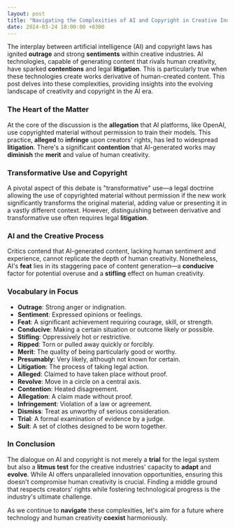 ```yaml
---
layout: post
title: "Navigating the Complexities of AI and Copyright in Creative Industries"
date: 2024-03-24 18:00:00 +0300
---
```


The interplay between artificial intelligence (AI) and copyright laws has ignited **outrage** and strong **sentiments** within creative industries. AI technologies, capable of generating content that rivals human creativity, have sparked **contentions** and legal **litigation**. This is particularly true when these technologies create works derivative of human-created content. This post delves into these complexities, providing insights into the evolving landscape of creativity and copyright in the AI era.

### The Heart of the Matter

At the core of the discussion is the **allegation** that AI platforms, like OpenAI, use copyrighted material without permission to train their models. This practice, **alleged** to **infringe** upon creators' rights, has led to widespread **litigation**. There's a significant **contention** that AI-generated works may **diminish** the **merit** and value of human creativity.

### Transformative Use and Copyright

A pivotal aspect of this debate is "transformative" use—a legal doctrine allowing the use of copyrighted material without permission if the new work significantly transforms the original material, adding value or presenting it in a vastly different context. However, distinguishing between derivative and transformative use often requires legal **litigation**.

### AI and the Creative Process

Critics contend that AI-generated content, lacking human sentiment and experience, cannot replicate the depth of human creativity. Nonetheless, AI's **feat** lies in its staggering pace of content generation—a **conducive** factor for potential overuse and a **stifling** effect on human creativity.

### Vocabulary in Focus

- **Outrage**: Strong anger or indignation.
- **Sentiment**: Expressed opinions or feelings.
- **Feat**: A significant achievement requiring courage, skill, or strength.
- **Conducive**: Making a certain situation or outcome likely or possible.
- **Stifling**: Oppressively hot or restrictive.
- **Ripped**: Torn or pulled away quickly or forcibly.
- **Merit**: The quality of being particularly good or worthy.
- **Presumably**: Very likely, although not known for certain.
- **Litigation**: The process of taking legal action.
- **Alleged**: Claimed to have taken place without proof.
- **Revolve**: Move in a circle on a central axis.
- **Contention**: Heated disagreement.
- **Allegation**: A claim made without proof.
- **Infringement**: Violation of a law or agreement.
- **Dismiss**: Treat as unworthy of serious consideration.
- **Trial**: A formal examination of evidence by a judge.
- **Suit**: A set of clothes designed to be worn together.

### In Conclusion

The dialogue on AI and copyright is not merely a **trial** for the legal system but also a **litmus test** for the creative industries' capacity to **adapt** and **evolve**. While AI offers unparalleled innovation opportunities, ensuring this doesn't compromise human creativity is crucial. Finding a middle ground that respects creators' rights while fostering technological progress is the industry's ultimate challenge.

As we continue to **navigate** these complexities, let's aim for a future where technology and human creativity **coexist** harmoniously.